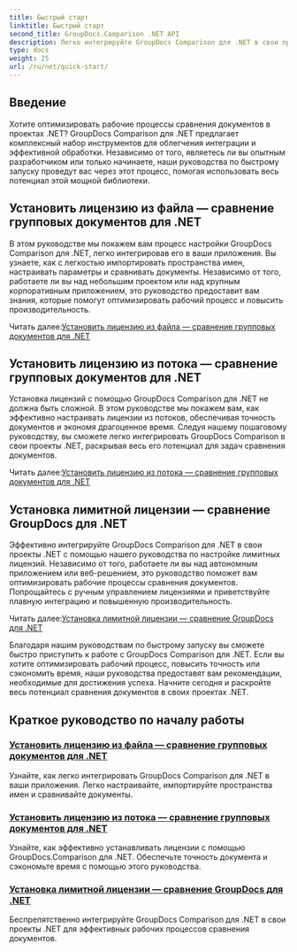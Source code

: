 ```yaml
---
title: Быстрый старт
linktitle: Быстрый старт
second_title: GroupDocs.Comparison .NET API
description: Легко интегрируйте GroupDocs Comparison для .NET в свои проекты. Изучите эффективные методы настройки лицензий для точного сравнения документов.
type: docs
weight: 25
url: /ru/net/quick-start/
---
```


## Введение

Хотите оптимизировать рабочие процессы сравнения документов в проектах .NET? GroupDocs Comparison для .NET предлагает комплексный набор инструментов для облегчения интеграции и эффективной обработки. Независимо от того, являетесь ли вы опытным разработчиком или только начинаете, наши руководства по быстрому запуску проведут вас через этот процесс, помогая использовать весь потенциал этой мощной библиотеки.

## Установить лицензию из файла — сравнение групповых документов для .NET

В этом руководстве мы покажем вам процесс настройки GroupDocs Comparison для .NET, легко интегрировав его в ваши приложения. Вы узнаете, как с легкостью импортировать пространства имен, настраивать параметры и сравнивать документы. Независимо от того, работаете ли вы над небольшим проектом или над крупным корпоративным приложением, это руководство предоставит вам знания, которые помогут оптимизировать рабочий процесс и повысить производительность.

 Читать далее:[Установить лицензию из файла — сравнение групповых документов для .NET](./set-license-from-file/)

## Установить лицензию из потока — сравнение групповых документов для .NET

Установка лицензий с помощью GroupDocs Comparison для .NET не должна быть сложной. В этом руководстве мы покажем вам, как эффективно настраивать лицензии из потоков, обеспечивая точность документов и экономя драгоценное время. Следуя нашему пошаговому руководству, вы сможете легко интегрировать GroupDocs Comparison в свои проекты .NET, раскрывая весь его потенциал для задач сравнения документов.

 Читать далее:[Установить лицензию из потока — сравнение групповых документов для .NET](./set-license-from-stream/)

## Установка лимитной лицензии — сравнение GroupDocs для .NET

Эффективно интегрируйте GroupDocs Comparison для .NET в свои проекты .NET с помощью нашего руководства по настройке лимитных лицензий. Независимо от того, работаете ли вы над автономным приложением или веб-решением, это руководство поможет вам оптимизировать рабочие процессы сравнения документов. Попрощайтесь с ручным управлением лицензиями и приветствуйте плавную интеграцию и повышенную производительность.

 Читать далее:[Установка лимитной лицензии — сравнение GroupDocs для .NET](./set-metered-license/)

Благодаря нашим руководствам по быстрому запуску вы сможете быстро приступить к работе с GroupDocs Comparison для .NET. Если вы хотите оптимизировать рабочий процесс, повысить точность или сэкономить время, наши руководства предоставят вам рекомендации, необходимые для достижения успеха. Начните сегодня и раскройте весь потенциал сравнения документов в своих проектах .NET.
## Краткое руководство по началу работы
### [Установить лицензию из файла — сравнение групповых документов для .NET](./set-license-from-file/)
Узнайте, как легко интегрировать GroupDocs Comparison для .NET в ваши приложения. Легко настраивайте, импортируйте пространства имен и сравнивайте документы.
### [Установить лицензию из потока — сравнение групповых документов для .NET](./set-license-from-stream/)
Узнайте, как эффективно устанавливать лицензии с помощью GroupDocs.Comparison для .NET. Обеспечьте точность документа и сэкономьте время с помощью этого руководства.
### [Установка лимитной лицензии — сравнение GroupDocs для .NET](./set-metered-license/)
Беспрепятственно интегрируйте GroupDocs Comparison для .NET в свои проекты .NET для эффективных рабочих процессов сравнения документов.